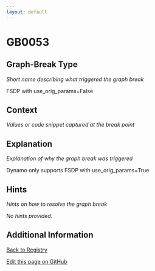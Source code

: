 ```yaml
---
layout: default
---
```

# GB0053

## Graph-Break Type
*Short name describing what triggered the graph break*

FSDP with use_orig_params=False

## Context
*Values or code snippet captured at the break point*



## Explanation
*Explanation of why the graph break was triggered*

Dynamo only supports FSDP with use_orig_params=True

## Hints
*Hints on how to resolve the graph break*

*No hints provided.*


## Additional Information

<!-- ADDITIONAL INFORMATION START - Add custom information below this line -->

<!-- ADDITIONAL INFORMATION END -->

[Back to Registry](../index.html)

[Edit this page on GitHub](https://github.com/pytorch-labs/compile-graph-break-site/edit/main/docs/gb/gb0053.md)
